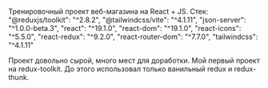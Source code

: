 Тренировочный проект веб-магазина на React + JS. Стек: 
	"@reduxjs/toolkit": "^2.8.2",
	"@tailwindcss/vite": "^4.1.11",
	"json-server": "^1.0.0-beta.3",
	"react": "^19.1.0",
	"react-dom": "^19.1.0",
	"react-icons": "^5.5.0",
	"react-redux": "^9.2.0",
	"react-router-dom": "^7.7.0",
	"tailwindcss": "^4.1.11"

Проект довольно сырой, много мест для доработки. 
Мой  первый проект на redux-toolkit. До этого использовал только ванильный redux и redux-thunk.
